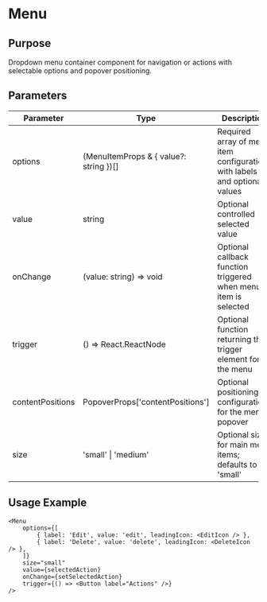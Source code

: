 # Menu

## Purpose

Dropdown menu container component for navigation or actions with selectable options and popover positioning.

## Parameters

| Parameter        | Type                                   | Description                                                                |
| ---------------- | -------------------------------------- | -------------------------------------------------------------------------- |
| options          | (MenuItemProps & { value?: string })[] | Required array of menu item configurations with labels and optional values |
| value            | string                                 | Optional controlled selected value                                         |
| onChange         | (value: string) => void                | Optional callback function triggered when menu item is selected            |
| trigger          | () => React.ReactNode                  | Optional function returning the trigger element for the menu               |
| contentPositions | PopoverProps['contentPositions']       | Optional positioning configuration for the menu popover                    |
| size             | 'small' \| 'medium'                    | Optional size for main menu items; defaults to 'small'                     |

## Usage Example

```tsx
<Menu
    options={[
        { label: 'Edit', value: 'edit', leadingIcon: <EditIcon /> },
        { label: 'Delete', value: 'delete', leadingIcon: <DeleteIcon /> },
    ]}
    size="small"
    value={selectedAction}
    onChange={setSelectedAction}
    trigger={() => <Button label="Actions" />}
/>
```
